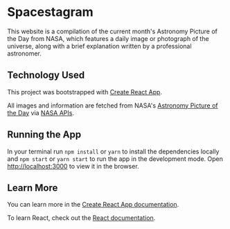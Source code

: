 # Spacestagram

This website is a compilation of the current month's Astronomy Picture of the Day from NASA, which features a daily image or photograph of the universe, along with a brief explanation written by a professional astronomer.

## Technology Used

This project was bootstrapped with [Create React App](https://github.com/facebook/create-react-app).

All images and information are fetched from NASA's [Astronomy Picture of the Day](https://apod.nasa.gov/apod/astropix.html) via [NASA APIs](https://api.nasa.gov/).

## Running the App

In your terminal run `npm install` or `yarn` to install the dependencies locally and `npm start` or `yarn start` to run the app in the development mode. Open [http://localhost:3000](http://localhost:3000) to view it in the browser.

## Learn More

You can learn more in the [Create React App documentation](https://facebook.github.io/create-react-app/docs/getting-started).

To learn React, check out the [React documentation](https://reactjs.org/).
